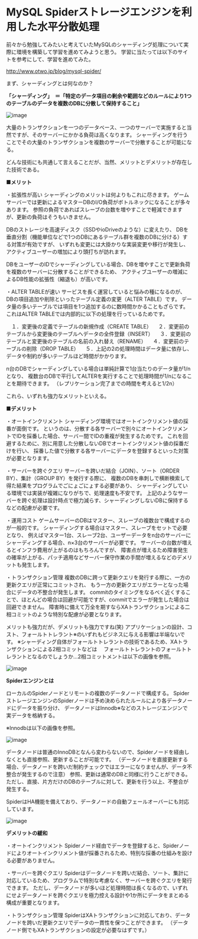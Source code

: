 # MySQL Spiderストレージエンジンを利用した水平分散処理

前々から勉強してみたいと考えていたMySQLのシャーディング処理について実際に環境を構築して学習を進めてみようと思う。
学習に当たっては以下のサイトを参考にして、学習を進めてみた。

http://www.otwo.jp/blog/mysql-spider/

まず、シャーディングとは何なのか？

__「シャーディング」　＝「特定のデータ項目の剰余や範囲などのルールにより1つのテーブルのデータを複数のDBに分散して保持すること」__

![image](https://user-images.githubusercontent.com/18514297/90956474-f052ca00-e4c1-11ea-9855-16d0201a1aea.png)

大量のトランザクションを一つのデータベース、一つのサーバーで実施すると当然ですが、そのサーバーにかかる負荷は高くなります。
シャーディングを行うことでその大量のトランザクションを複数のサーバーで分散することが可能になる。

どんな技術にも共通して言えることだが、当然、メリットとデメリットが存在した技術である。

__■メリット__

・拡張性が高い
シャーディングのメリットは何よりもこれに尽きます。
ゲームサーバーでは更新によるマスターDBのI/O負荷がボトルネックになることが多々あります。
参照の負荷であればスレーブの台数を増やすことで軽減できますが、更新の負荷はそうもいきません。

DBのストレージを高速ディスク（SSDやioDriveのような）に変えたり、
DBを垂直分割（機能単位などで1つのDBにあるテーブル群を複数のDBに分ける）する対策が有効ですが、
いずれも変更には大掛かりな実装変更や移行が発生し、アクティブユーザーの増加により頭打ちが訪れます。

DBをユーザーのIDでシャーディングしている場合、DBを増やすことで更新負荷を複数のサーバーに分散することができるため、
アクティブユーザーの増減によるDB性能の拡張性（縮退も）が高いです。

・ALTER TABLEが速い
サービスを長く運営していると悩みの種になるのが、DBの項目追加や削除といったテーブル定義の変更（ALTER TABLE）です。
データ量の多いテーブルでは項目を1つ追加するのに数時間かかることもざらです。これはALTER TABLEでは内部的に以下の処理を行っているためです。

　１．変更後の定義でテーブルの新規作成（CREATE TABLE）
　２．変更前のテーブルから変更後のテーブルへデータの全件登録（INSERT）
　３．変更前のテーブルと変更後のテーブルの名前の入れ替え（RENAME）
　４．変更前のテーブルの削除（DROP TABLE）
　５．上記の2の処理時間はデータ量に依存し、データや制約が多いテーブルほど時間がかかります。

n台のDBでシャーディングしている場合は単純計算で1台当たりのデータ量が1/nとなり、
複数台のDBで平行してALTERを実行することで処理時間が1/nになることを期待できます。
（レプリケーション完了までの時間を考えると1/2n）

これら、いずれも強力なメリットといえる。

__■デメリット__

・オートインクリメント
シャーディング環境ではオートインクリメント値の採番が面倒です。
というのは、分散する各サーバーで別々にオートインクリメントでIDを採番した場合、サーバー間でIDの重複が発生するためです。
これを回避するために、別に用意した分散しないDBでオートインクリメント値の採番だけを行い、
採番した値で分散する各サーバーにデータを登録するといった対策が必要となります。

・サーバーを跨ぐクエリ
サーバーを跨いだ結合（JOIN）、ソート（ORDER BY）、集計（GROUP BY）を発行する際に、
複数のDBを串刺しで横断検索して得た結果をプログラムでごにょごにょする必要があり、
シャーディングしている環境では実装が複雑になりがちで、処理速度も不安です。
上記のようなサーバーを跨ぐ処理は設計時点で極力減らす、シャーディングしないDBに保持するなどの配慮が必要です。

・運用コスト
ゲームサーバーのDBはマスター、スレーブの複数台で構成するのが一般的です。
シャーディングする場合はマスター、スレーブをセットで必要となり、
例えばマスター1台、スレーブ2台、ユーザーデータをn台のサーバーにシャーディングする場合、n×3台のサーバーが必要です。
サーバーの台数が増えるとインフラ費用が上がるのはもちろんですが、
障害点が増えるため障害発生の確率が上がる、パッチ適用などサーバー保守作業の手間が増えるなどのデメリットも発生します。

・トランザクション管理
複数のDBに跨って更新クエリを発行する際に、一方の更新クエリが正常にコミットされ、
もう一方の更新クエリがエラーとなった場合にデータの不整合が発生します。
commitのタイミングをなるべく近くすることで、ほとんどの場合は回避が可能ですが、commitでエラーが発生した場合は回避できません。
障害時に備えて万全を期すならXAトランザクションによる二相コミットのような特別な配慮が必要となります。

メリットも強力だが、デメリットも強力ですね(笑)
アプリケーションの設計、コスト、フォールトトレラント※のいずれもビジネスに与える影響は半端ないです。
※シャーディング自体がフォールトトレラントの技術であるため、XAトランザクションによる2相コミットなどは
　フォールトトレラントのフォールトトレラントとなるのでしょうか…2相コミットメントは以下の画像を参照。

![image](https://user-images.githubusercontent.com/18514297/90956726-17120000-e4c4-11ea-818e-2dbcd673f58d.png)

__Spiderエンジンとは__

ローカルのSpiderノードとリモートの複数のデータノードで構成する。
SpiderストレージエンジンのSpiderノードは予め決められたルールにより各データノードにデータを振り分け、
データノードはInnodb※などのストレージエンジンで実データを格納する。

※Innodbは以下の画像を参照。

![image](https://user-images.githubusercontent.com/18514297/90956742-40329080-e4c4-11ea-8c36-7336de864af9.png)

データノードは普通のInnoDBとなんら変わらないので、Spiderノードを経由しなくとも直接参照、更新することが可能です。
（データノードを直接更新する場合、データノードを跨いだ制約チェックではエラーになりませんが、データ不整合が発生するので注意）
参照、更新は通常のDBと同様に行うことができる。ただし、直接、片方だけのDBのテーブルに対して、更新を行う以上、不整合が発生する。

SpiderはHA機能を備えており、データノードの自動フェールオーバーにも対応しています。

![image](https://user-images.githubusercontent.com/18514297/90956885-5e4cc080-e4c5-11ea-8fa7-198d10494f08.png)

__デメリットの緩和__

・オートインクリメント
Spiderノード経由でデータを登録すると、Spiderノードによりオートインクリメント値が採番されるため、特別な採番の仕組みを設ける必要がありません。

・サーバーを跨ぐクエリ
Spiderはデータノードを跨いだ結合、ソート、集計に対応しているため、プログラムで特別な考慮なく、サーバーを跨ぐクエリを発行できます。
ただし、データノードが多いほど処理時間は長くなるので、いずれにせよデータノードを跨ぐクエリを極力控える設計や1か所にデータをまとめる構成が重要となります。

・トランザクション管理
SpiderはXAトランザクションに対応しており、データノードを跨いだ更新クエリでデータの一貫性を保つことができます。
（データノード側でもXAトランザクションの設定が必要なはずです。）

  
